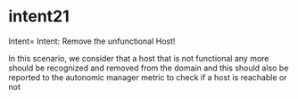 # intent21
Intent= Intent: Remove the unfunctional Host!

In this scenario, we consider that a host that is not functional any more should be recognized and removed from the domain and this should also be reported to the autonomic manager metric to check if a host is reachable or not 


